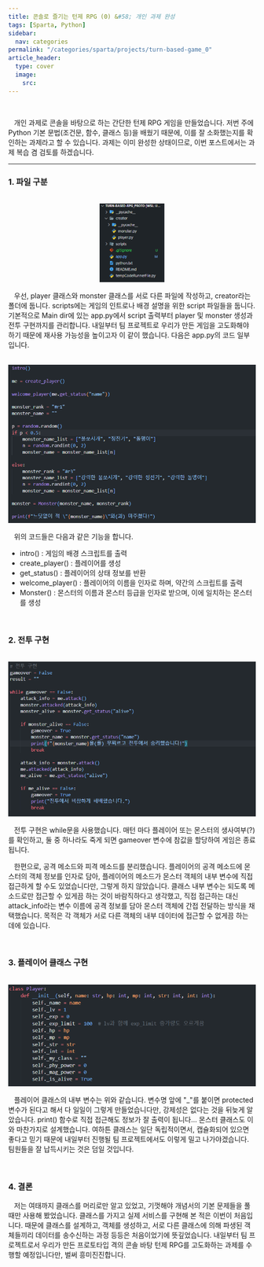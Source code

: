 ```yaml
---
title: 콘솔로 즐기는 턴제 RPG (0) &#58; 개인 과제 완성
tags: [Sparta, Python]
sidebar:
  nav: categories
permalink: "/categories/sparta/projects/turn-based-game_0"
article_header:
  type: cover
  image:
    src:
---
```


<!-- more -->

<br/>

&nbsp;&nbsp; 개인 과제로 콘솔을 바탕으로 하는 간단한 턴제 RPG 게임을 만들었습니다. 저번 주에 Python 기본 문법(조건문, 함수, 클래스 등)을 배웠기 때문에, 이를 잘 소화했는지를 확인하는 과제라고 할 수 있습니다. 과제는 이미 완성한 상태이므로, 이번 포스트에서는 과제 복습 겸 검토를 하겠습니다.

---

### 1. 파일 구분

<br/>

<div align="center">
<img src="/imgs/sparta/team-projects/turn-based-rpg_1.png" style="height: 160px"/>
</div>

&nbsp;&nbsp; 우선, player 클래스와 monster 클래스를 서로 다른 파일에 작성하고, creator라는 폴더에 둡니다. scripts에는 게임의 인트로나 배경 설명을 위한 script 파일들을 둡니다. 기본적으로 Main dir에 있는 app.py에서 script 출력부터 player 및 monster 생성과 전투 구현까지를 관리합니다. 내일부터 팀 프로젝트로 우리가 만든 게임을 고도화해야 하기 때문에 재사용 가능성을 높이고자 이 같이 했습니다. 다음은 app.py의 코드 일부입니다.

<br/>

<div align="center">
<img src="/imgs/sparta/team-projects/turn-based-rpg_2.png" style="width: 600px"/>
</div>

&nbsp;&nbsp; 위의 코드들은 다음과 같은 기능을 합니다.

- intro() : 게임의 배경 스크립트를 출력
- create_player() : 플레이어를 생성
- get_status() : 플레이어의 상태 정보를 반환
- welcome_player() : 플레이어의 이름을 인자로 하며, 약간의 스크립트를 출력
- Monster() : 몬스터의 이름과 몬스터 등급을 인자로 받으며, 이에 일치하는 몬스터를 생성

<br/>

### 2. 전투 구현

<br/>

<div align="center">
<img src="/imgs/sparta/team-projects/turn-based-rpg_3.png" style="width: 600px"/>
</div>

&nbsp;&nbsp; 전투 구현은 while문을 사용했습니다. 매턴 마다 플레이어 또는 몬스터의 생사여부(?)를 확인하고, 둘 중 하나라도 죽게 되면 gameover 변수에 참값을 할당하여 게임은 종료됩니다.

&nbsp;&nbsp; 한편으로, 공격 메소드와 피격 메소드를 분리했습니다. 플레이어의 공격 메소드에 몬스터의 객체 정보를 인자로 담아, 플레이어의 메소드가 몬스터 객체의 내부 변수에 직접 접근하게 할 수도 있었습니다만, 그렇게 하지 않았습니다. 클래스 내부 변수는 되도록 메소드로만 접근할 수 있게끔 하는 것이 바람직하다고 생각했고, 직접 접근하는 대신 attack_info라는 변수 이름에 공격 정보를 담아 몬스터 객체에 간접 전달하는 방식을 채택했습니다. 목적은 각 객체가 서로 다른 객체의 내부 데이터에 접근할 수 없게끔 하는 데에 있습니다.

<br/>

### 3. 플레이어 클래스 구현

<br/>

<div align="center">
<img src="/imgs/sparta/team-projects/turn-based-rpg_4.png" style="width: 600px"/>
</div>

&nbsp;&nbsp; 플레이어 클래스의 내부 변수는 위와 같습니다. 변수명 앞에 "\_"를 붙이면 protected 변수가 된다고 해서 다 일일이 그렇게 만들었습니다만, 강제성은 없다는 것을 뒤늦게 알았습니다. print() 함수로 직접 접근해도 정보가 잘 출력이 됩니다... 몬스터 클래스도 이와 마찬가지로 설계했습니다. 여하튼 클래스는 일단 독립적이면서, 캡슐화되어 있으면 좋다고 믿기 때문에 내일부터 진행될 팀 프로젝트에서도 이렇게 밀고 나가야겠습니다. 팀원들을 잘 납득시키는 것은 덤일 것입니다.

<br/>

### 4. 결론

&nbsp;&nbsp; 저는 여태까지 클래스를 머리로만 알고 있었고, 기껏해야 개념서의 기본 문제들을 풀 때만 사용해 봤었습니다. 클래스를 가지고 실제 서비스를 구현해 본 적은 이번이 처음입니다. 때문에 클래스를 설계하고, 객체를 생성하고, 서로 다른 클래스에 의해 파생된 객체들끼리 데이터를 송수신하는 과정 등등은 처음이었기에 뜻깊었습니다. 내일부터 팀 프로젝트로서 우리가 만든 프로토타입 격의 콘솔 바탕 턴제 RPG를 고도화하는 과제를 수행할 예정입니다만, 벌써 흥미진진합니다.

